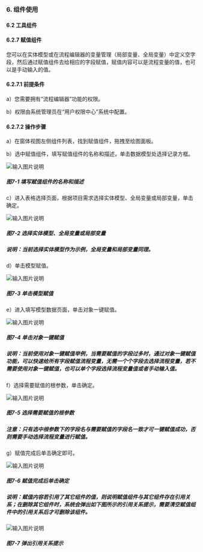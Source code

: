 ### 6. 组件使用

#### 6.2 工具组件

#### 6.2.7 赋值组件

您可以在实体模型或在流程编辑器的变量管理（局部变量、全局变量）中定义空字段，然后通过赋值组件去给相应的字段赋值，赋值内容可以是流程变量的值，也可以是手动输入的值。

#### 6.2.7.1 前提条件

a）您需要拥有“流程编辑器”功能的权限。

b）权限由系统管理员在“用户权限中心”系统中配置。

#### 6.2.7.2 操作步骤

a）在窗体视图左侧组件列表，找到赋值组件，拖拽至绘图面板。

b）选中赋值组件，填写赋值组件的名称和描述，单击数据模型处选择记录方框。

![输入图片说明](../../../../images/SoFlu%EF%BC%88%E5%90%8E%E7%AB%AF%EF%BC%89%E5%BC%80%E5%8F%91%E5%B9%B3%E5%8F%B0/1.%20%E6%9C%80%E6%96%B0%E7%89%88%E6%9C%AC%20-%20%E6%9B%B4%E6%96%B0%E6%97%A5%E6%9C%9F%20-%202022.10.08/6.%20%E7%BB%84%E4%BB%B6%E4%BD%BF%E7%94%A8/2.%20%E5%B7%A5%E5%85%B7%E7%BB%84%E4%BB%B6/7-1.png)

##### 图7-1 填写赋值组件的名称和描述

c）进入表格选择页面，根据项目需求选择实体模型、全局变量或局部变量，单击确定。

![输入图片说明](../../../../images/SoFlu%EF%BC%88%E5%90%8E%E7%AB%AF%EF%BC%89%E5%BC%80%E5%8F%91%E5%B9%B3%E5%8F%B0/1.%20%E6%9C%80%E6%96%B0%E7%89%88%E6%9C%AC%20-%20%E6%9B%B4%E6%96%B0%E6%97%A5%E6%9C%9F%20-%202022.10.08/6.%20%E7%BB%84%E4%BB%B6%E4%BD%BF%E7%94%A8/2.%20%E5%B7%A5%E5%85%B7%E7%BB%84%E4%BB%B6/7-2.png)

##### 图7-2 选择实体模型、全局变量或局部变量

##### 说明：当前选择实体模型作为示例，全局变量和局部变量同理。

d）单击模型赋值。

![输入图片说明](../../../../images/SoFlu%EF%BC%88%E5%90%8E%E7%AB%AF%EF%BC%89%E5%BC%80%E5%8F%91%E5%B9%B3%E5%8F%B0/1.%20%E6%9C%80%E6%96%B0%E7%89%88%E6%9C%AC%20-%20%E6%9B%B4%E6%96%B0%E6%97%A5%E6%9C%9F%20-%202022.10.08/6.%20%E7%BB%84%E4%BB%B6%E4%BD%BF%E7%94%A8/2.%20%E5%B7%A5%E5%85%B7%E7%BB%84%E4%BB%B6/7-3.png)

##### 图7-3 单击模型赋值

e）进入填写模型数据页面，单击对象一键赋值。

![输入图片说明](../../../../images/SoFlu%EF%BC%88%E5%90%8E%E7%AB%AF%EF%BC%89%E5%BC%80%E5%8F%91%E5%B9%B3%E5%8F%B0/1.%20%E6%9C%80%E6%96%B0%E7%89%88%E6%9C%AC%20-%20%E6%9B%B4%E6%96%B0%E6%97%A5%E6%9C%9F%20-%202022.10.08/6.%20%E7%BB%84%E4%BB%B6%E4%BD%BF%E7%94%A8/2.%20%E5%B7%A5%E5%85%B7%E7%BB%84%E4%BB%B6/7-4.png)

##### 图7-4 单击对象一键赋值

##### 说明：当前使用对象一键赋值举例，当需要赋值的字段过多时，通过对象一键赋值功能，可以快速给所有字段赋值流程变量，无需一个个字段去选择流程变量，若不需要使用对象一键赋值，也可以单个字段选择流程变量值或者手动输入值。

f）选择需要赋值的根参数，单击确定。

![输入图片说明](../../../../images/SoFlu%EF%BC%88%E5%90%8E%E7%AB%AF%EF%BC%89%E5%BC%80%E5%8F%91%E5%B9%B3%E5%8F%B0/1.%20%E6%9C%80%E6%96%B0%E7%89%88%E6%9C%AC%20-%20%E6%9B%B4%E6%96%B0%E6%97%A5%E6%9C%9F%20-%202022.10.08/6.%20%E7%BB%84%E4%BB%B6%E4%BD%BF%E7%94%A8/2.%20%E5%B7%A5%E5%85%B7%E7%BB%84%E4%BB%B6/7-5.png)

##### 图7-5 选择需要赋值的根参数

##### 注意：只有选中根参数下的字段名与需要赋值的字段名一致才可一键赋值成功，否则需要手动选择流程变量进行赋值。

g）赋值完成后单击确定即可。

![输入图片说明](../../../../images/SoFlu%EF%BC%88%E5%90%8E%E7%AB%AF%EF%BC%89%E5%BC%80%E5%8F%91%E5%B9%B3%E5%8F%B0/1.%20%E6%9C%80%E6%96%B0%E7%89%88%E6%9C%AC%20-%20%E6%9B%B4%E6%96%B0%E6%97%A5%E6%9C%9F%20-%202022.10.08/6.%20%E7%BB%84%E4%BB%B6%E4%BD%BF%E7%94%A8/2.%20%E5%B7%A5%E5%85%B7%E7%BB%84%E4%BB%B6/7-6.png)

##### 图7-6 赋值完成后单击确定

##### 说明：赋值内容若引用了其它组件的值，则说明赋值组件与其它组件存在引用关系；在删除其它组件时，系统会弹出如下图所示的引用关系提示，需要清空赋值组件中的引用关系后才可删除该组件。

![输入图片说明](../../../../images/SoFlu%EF%BC%88%E5%90%8E%E7%AB%AF%EF%BC%89%E5%BC%80%E5%8F%91%E5%B9%B3%E5%8F%B0/1.%20%E6%9C%80%E6%96%B0%E7%89%88%E6%9C%AC%20-%20%E6%9B%B4%E6%96%B0%E6%97%A5%E6%9C%9F%20-%202022.10.08/6.%20%E7%BB%84%E4%BB%B6%E4%BD%BF%E7%94%A8/2.%20%E5%B7%A5%E5%85%B7%E7%BB%84%E4%BB%B6/7-7.png)

##### 图7-7 弹出引用关系提示
